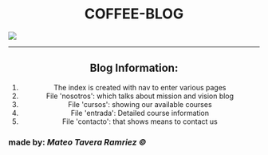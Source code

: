 <h1 align="center"> COFFEE-BLOG </h1>
<img = src="https://firebasestorage.googleapis.com/v0/b/logos-1a888.appspot.com/o/git.png?alt=media&token=16ad6514-d12b-482c-9896-60807f886923">

<hr>
<h2 align="center"> Blog Information: </h2>
<ol align="center">
  <li>The index is created with nav to enter various pages</li>
  <li>File 'nosotros': which talks about mission and vision blog</li>
  <li>File 'cursos': showing our available courses</li>
  <li>File 'entrada': Detailed course information </li>
  <li>File 'contacto': that shows means to contact us</li>  
</ol>
<h3> made by: <i>Mateo Tavera Ramriez &copy; </i> </h3>
